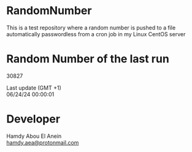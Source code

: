 # RandomNumber    
This is a test repository where a random number is pushed to a file automatically passwordless from a cron job in my Linux CentOS server    
# Random Number of the last run   
30827
      
Last update (GMT +1)    
06/24/24 00:00:01
# Developer    
Hamdy Abou El Anein   
hamdy.aea@protonmail.com
